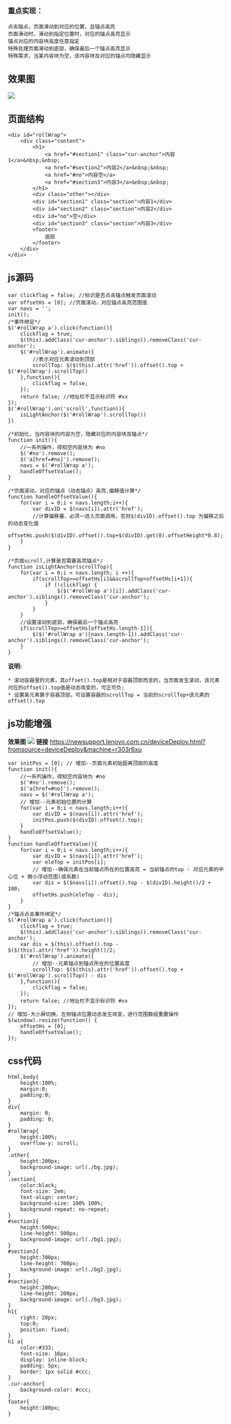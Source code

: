 
### 重点实现：
    点击锚点，页面滑动到对应的位置，且锚点高亮
    页面滑动时，滑动到指定位置时，对应的锚点高亮显示
    锚点对应的内容块高度任意指定
    特殊处理页面滑动到底部，确保最后一个锚点高亮显示
    特殊需求，当某内容块为空，该内容块及对应的锚点均隐藏显示
## 效果图

![](https://user-gold-cdn.xitu.io/2018/10/11/166613ae5d6b6c30?w=1344&h=626&f=png&s=948566)

## 页面结构

	<div id="rollWrap">
	    <div class="content">
	        <h1>
	            <a href="#section1" class="cur-anchor">内容1</a>&nbsp;&nbsp;
	            <a href="#section2">内容2</a>&nbsp;&nbsp;
	            <a href="#no">内容空</a>
	            <a href="#section3">内容3</a>&nbsp;&nbsp;
	        </h1>
	        <div class="other"></div>
	        <div id="section1" class="section">内容1</div>
	        <div id="section2" class="section">内容2</div>
	        <div id="no">空</div>
	        <div id="section3" class="section">内容3</div>
	        <footer>
	            底部
	        </footer>
	    </div>
	</div>

## js源码

    var clickflag = false; //标识是否点击锚点触发页面滚动
    var offsetHs = [0]; //页面滚动，对应锚点高亮范围值
    var navs = '';
    init();
    /*事件绑定*/
    $('#rollWrap a').click(function(){
        clickflag = true;
        $(this).addClass('cur-anchor').siblings().removeClass('cur-anchor');
        $('#rollWrap').animate({
            //表示对应元素滚动到顶部
            scrollTop: $($(this).attr('href')).offset().top + $('#rollWrap').scrollTop()
        },function(){
            clickflag = false;
        });
        return false; //地址栏不显示标识符 #xx
    });
    $('#rollWrap').on('scroll',function(){
        isLightAnchor($('#rollWrap').scrollTop())
    })

    /*初始化，当内容块的内容为空，隐藏对应的内容块及锚点*/
    function init(){
        //一系列操作，得知空内容块为 #no
        $('#no').remove();
        $('a[href=#no]').remove();
        navs = $('#rollWrap a');
        handleOffsetValue();
    }

    /*页面滚动，对应的锚点（动态锚点）高亮,偏移值计算*/
    function handleOffsetValue(){
        for(var i = 0;i < navs.length;i++){
            var divID = $(navs[i]).attr('href');
            //计算偏移量，必须一进入页面调用，否则$(divID).offset().top 为偏移之后的动态变化值
            offsetHs.push($(divID).offset().top+$(divID).get(0).offsetHeight*0.8);
        }
    }

    /*页面scroll,计算是否需要高亮锚点*/
    function isLightAnchor(scrollTop){
        for(var i = 0;i < navs.length; i ++){
            if(scrollTop>=offsetHs[i]&&scrollTop<offsetHs[i+1]){
                if (!clickflag) {
                    $($('#rollWrap a')[i]).addClass('cur-anchor').siblings().removeClass('cur-anchor');
                }
            }
        }
        //设置滚动到底部，确保最后一个锚点高亮
        if(scrollTop>=offsetHs[offsetHs.length-1]){
            $($('#rollWrap a')[navs.length-1]).addClass('cur-anchor').siblings().removeClass('cur-anchor');
        }
    }

**说明:**

	* 滚动容器里的元素，其offset().top是相对于容器顶部而言的，当页面发生滚动，该元素对应的offset().top值是动态改变的，可正可负;
	* 设置某元素置于容器顶部，可设置容器的scrollTop = 当前的scrollTop+该元素的offset().top

## js功能增强
**效果图**
![](https://user-gold-cdn.xitu.io/2019/4/8/169fc1a304250680?w=1072&h=612&f=png&s=52294)
**链接**
https://newsupport.lenovo.com.cn/deviceDeploy.html?fromsource=deviceDeploy&machine=r303r6xu

	var initPos = [0]; // 增加--页面元素初始距离顶部的高度
	function init(){
	    //一系列操作，得知空内容块为 #no
	    $('#no').remove();
	    $('a[href=#no]').remove();
	    navs = $('#rollWrap a');
	    // 增加--元素初始位置的计算
	    for(var i = 0;i < navs.length;i++){
	        var divID = $(navs[i]).attr('href');
	        initPos.push($(divID).offset().top);
	    }
	    handleOffsetValue();
	}
	function handleOffsetValue(){
	    for(var i = 0;i < navs.length;i++){
	        var divID = $(navs[i]).attr('href');
	        var eleTop = initPos[i];
	        // 增加--确保元素在当前锚点所在的位置高亮 = 当前锚点的top - 对应元素的中心位 + 微小浮动范围(或系数)
	        var dis = $($navs[i]).offset().top - $(divID).height()/2 + 100;
	        offsetHs.push(eleTop - dis);
	    }
	}
	/*锚点点击事件绑定*/
	$('#rollWrap a').click(function(){
	    clickflag = true;
	    $(this).addClass('cur-anchor').siblings().removeClass('cur-anchor');
	    var dis = $(this).offset().top - $($(this).attr('href')).height()/2;
	    $('#rollWrap').animate({
	        // 增加--元素锚点到锚点所在的位置高度
	        scrollTop: $($(this).attr('href')).offset().top + $('#rollWrap').scrollTop() - dis
	    },function(){
	        clickflag = false;
	    });
	    return false; //地址栏不显示标识符 #xx
	});
	// 增加-大小屏切换，左侧锚点位置动态发生改变，进行范围数组重置操作
	$(window).resize(function() {
	    offsetHs = [0];
	    handleOffsetValue();
	});

## css代码

	html,body{
	    height:100%;
	    margin:0;
	    padding:0;
	}
	div{
	    margin: 0;
	    padding: 0;
	}
	#rollWrap{
	    height:100%;
	    overflow-y: scroll;
	}
	.other{
	    height:200px;
	    background-image: url(./bg.jpg);
	}
	.section{
	    color:black;
	    font-size: 2em;
	    text-align: center;
	    background-size: 100% 100%;
	    background-repeat: no-repeat;
	}
	#section1{
	    height:500px;
	    line-height: 500px;
	    background-image: url(./bg1.jpg);
	}
	#section2{
	    height:700px;
	    line-height: 700px;
	    background-image: url(./bg2.jpg);
	}
	#section3{
	    height:200px;
	    line-height: 200px;
	    background-image: url(./bg3.jpg);
	}
	h1{
	    right: 20px;
	    top:0;
	    position: fixed;
	}
	h1 a{
	    color:#333;
	    font-size: 16px;
	    display: inline-block;
	    padding: 5px;
	    border: 1px solid #ccc;
	}
	.cur-anchor{
	    background-color: #ccc;
	}
	footer{
	    height:100px;
	}

